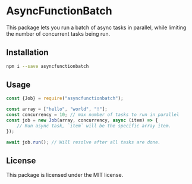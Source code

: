 # AsyncFunctionBatch

This package lets you run a batch of async tasks in parallel, while limiting the number of concurrent tasks being run.

## Installation

```bash
npm i --save asyncfunctionbatch
```

## Usage

```js
const {Job} = require("asyncfunctionbatch");

const array = ["hello", "world", "!"];
const concurrency = 10; // max number of tasks to run in parallel
const job = new Job(array, concurrency, async (item) => {
	// Run async task, `item` will be the specific array item.
});

await job.run(); // Will resolve after all tasks are done.
```

## License

This package is licensed under the MIT license.
